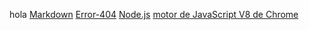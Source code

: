 hola 
[Markdown](https://es.wikipedia.org/wiki/Markdown)
[Error-404](https://css-tricks.com/thispagedoesntexist)
[Node.js](https://nodejs.org/)
[motor de JavaScript V8 de Chrome](https://developers.google.com/v8/)